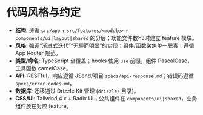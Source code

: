 # 代码风格与约定
- **结构**: 遵循 `src/app` + `src/features/<module>` + `components/ui|layout|shared` 的分层；功能文件数≥3时建立 feature 模块。
- **风格**: 强调“渐进式迭代”“无聊而明显”的实现；组件/函数聚焦单一职责；遵循 App Router 规范。
- **类型/命名**: TypeScript 全覆盖；hooks 使用 `use` 前缀，组件 PascalCase，工具函数 camelCase。
- **API**: RESTful，响应遵循 JSend/项目 `specs/api-response.md`；错误码遵循 `specs/error-codes.md`。
- **数据库**: 迁移通过 Drizzle Kit 管理 (`drizzle/` 目录)。
- **CSS/UI**: Tailwind 4.x + Radix UI；公共组件在 `components/ui|shared`，业务组件放在对应 feature。
